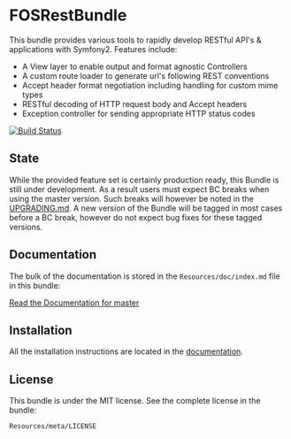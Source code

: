FOSRestBundle
=============

This bundle provides various tools to rapidly develop RESTful API's &
applications with Symfony2. Features include:

- A View layer to enable output and format agnostic Controllers
- A custom route loader to generate url's following REST conventions
- Accept header format negotiation including handling for custom mime types
- RESTful decoding of HTTP request body and Accept headers
- Exception controller for sending appropriate HTTP status codes

[![Build Status](https://secure.travis-ci.org/FriendsOfSymfony/FOSRestBundle.png?branch=master)](http://travis-ci.org/FriendsOfSymfony/FOSRestBundle)

State
-----

While the provided feature set is certainly production ready, this Bundle is still under development.
As a result users must expect BC breaks when using the master version. Such breaks will however be
noted in the [UPGRADING.md](https://github.com/FriendsOfSymfony/FOSRestBundle/blob/master/UPGRADING.md).
A new version of the Bundle will be tagged in most cases before a BC break, however do not expect bug
fixes for these tagged versions.

Documentation
-------------

The bulk of the documentation is stored in the `Resources/doc/index.md`
file in this bundle:

[Read the Documentation for master](https://github.com/FriendsOfSymfony/FOSRestBundle/blob/master/Resources/doc/index.md)

Installation
------------

All the installation instructions are located in the [documentation](https://github.com/FriendsOfSymfony/FOSRestBundle/blob/master/Resources/doc/index.md).

License
-------

This bundle is under the MIT license. See the complete license in the bundle:

    Resources/meta/LICENSE
